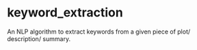 # keyword_extraction
An NLP algorithm to extract keywords from a given piece of plot/ description/ summary.

